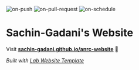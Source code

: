 
  ![on-push](../../actions/workflows/on-push.yaml/badge.svg)
  ![on-pull-request](../../actions/workflows/on-pull-request.yaml/badge.svg)
  ![on-schedule](../../actions/workflows/on-schedule.yaml/badge.svg)

  # Sachin-Gadani's Website

  Visit **[sachin-gadani.github.io/anrc-website](https://sachin-gadani.github.io/anrc-website)** 🚀

  _Built with [Lab Website Template](https://greene-lab.gitbook.io/lab-website-template-docs)_
